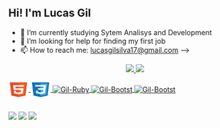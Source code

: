 ## Hi! I'm Lucas Gil

- 🌱 I’m currently studying Sytem Analisys and Development 
- 🤔 I’m looking for help for finding my first job
- 📫 How to reach me: lucasgilsilva17@gmail.com
-->
<div align="center">
    <a href="https://github.com/LucasGill">
    <img height="180em" src="https://github-readme-status.vercel.app/api?username=LucasGill&show_icons=true&theme=dark&include_all_commits=true&count_private=true"/>
    <img height="180em" src="https://github-readme-stats.vercel.app/api/top-langs/?username=LucasGill&layout=compact&langs_count=16&theme=dark"/>
   </div>
  
  <div style="display: inline_block"><br>
  <img align="center" alt="Gil-HTML" height="30" width="40" src="https://raw.githubusercontent.com/devicons/devicon/master/icons/html5/html5-original.svg">
  <img align="center" alt="Gil-CSS" height="30" width="40" src="https://raw.githubusercontent.com/devicons/devicon/master/icons/css3/css3-original.svg">
  <img align="center" alt="Gil-Ruby" height="30" width="40" src="https://cdn.jsdelivr.net/gh/devicons/devicon/icons/ruby/ruby-plain.svg">
  <img align="center" alt="Gil-Bootst" height="30" width="40"src="https://cdn.jsdelivr.net/gh/devicons/devicon/icons/bootstrap/bootstrap-plain.svg" />
  <img align="center" alt="Gil-Bootst" height="30" width="40" src="https://cdn.jsdelivr.net/gh/devicons/devicon/icons/php/php-plain.svg" />
  </div>
  
  ##
  <div>
  <a target="_blank" href="https://www.instagram.com/lucas.gilzin/" target="_blank"><img src="https://img.shields.io/badge/-Instagram-%23E4405F?style=for-the-badge&logo=instagram&logoColor=white"></a>
  <a target="_blank" href = "mailto:lucasgilsilva17@gmail.com"><img src="https://img.shields.io/badge/-Gmail-%23333?style=for-the-badge&logo=gmail&logoColor=white"></a>
  <a target="_blank" href="https://www.linkedin.com/in/gil1" target="_blank"><img src="https://img.shields.io/badge/-LinkedIn-%230077B5?style=for-the-badge&logo=linkedin&logoColor=white"></a> 
  </div>
